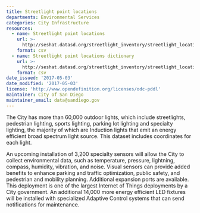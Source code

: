 ```yaml
---
title: Streetlight point locations
departments: Environmental Services
categories: City Infrastructure
resources:
  - name: Streetlight point locations
    url: >-
      http://seshat.datasd.org/streetlight_inventory/streetlight_locations_datasd_v1.csv
    format: csv
  - name: Streetlight point locations dictionary
    url: >-
      http://seshat.datasd.org/streetlight_inventory/streetlight_locations_dictionary_datasd.csv
    format: csv
date_issued: '2017-05-03'
date_modified: '2017-05-03'
license: 'http://www.opendefinition.org/licenses/odc-pddl'
maintainer: City of San Diego
maintainer_email: data@sandiego.gov
---
```

The City has more than 60,000 outdoor lights, which include streetlights, pedestrian lighting, sports lighting, parking lot lighting and specialty lighting, the majority of which are Induction lights that emit an energy efficient broad spectrum light source. This dataset includes coordinates for each light.
<!--more-->An upcoming installation of 3,200 specialty sensors will allow the City to collect environmental data, such as temperature, pressure, lightning, compass, humidity, vibration, and noise. Visual sensors can provide added benefits to enhance parking and traffic optimization, public safety, and pedestrian and mobility planning. Additional expansion ports are available. This deployment is one of the largest Internet of Things deployments by a City government. An additional 14,000 more energy efficient LED fixtures will be installed with specialized Adaptive Control  systems that can send notifications for maintenance.